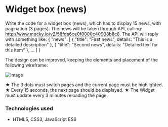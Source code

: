 # Widget box (news)

Write the code for a widget box (news), which has to display 15 news, with pagination (3 pages). The news will be taken through API, calling: http://www.mocky.io/v2/58fda6ce0f0000c40908b8c8. 
The API will reply with something like: 
{
    "news": [
        { "title": "First news", details: "This is a detailed description" },
        { "title": "Second news", details: "Detailed text for this item" },
        ...
    ]
}

The design can be improved, keeping the elements and placement of the following wireframe:

![image](https://user-images.githubusercontent.com/42377363/166248268-1eabd0e6-29fd-4646-8e21-b91e9ea76b5a.png)

★	The 3 dots must switch pages and the current page must be highlighted.
★	Every 15 seconds, the next page should be displayed.
★	The Widget must update every 3 minutes reloading the page.

### Technologies used

- HTML5, CSS3, JavaScript ES6
